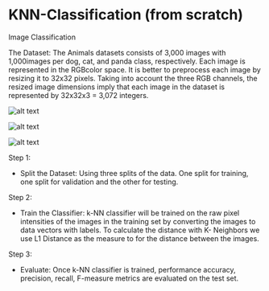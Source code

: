 # KNN-Classification (from scratch)
Image Classification

The Dataset: The Animals datasets consists of 3,000 images with 1,000images per dog, cat, and panda class, respectively. Each image is represented in the RGBcolor space. It is better to preprocess each image by resizing it to 32x32 pixels. Taking into account the three RGB channels, the resized image dimensions imply that each image in the dataset is represented by 32x32x3 = 3,072 integers.

![alt text](KNN-Classification/Dogs.png "Sample Dog Images")

![alt text](KNN-Classification/Cats.png "Sample Cat Images")

![alt text](KNN-Classification/Panda.png "Sample Panda Images")


Step 1:
 - Split the Dataset: Using three splits of the data. One split for training, one split for validation and the other for testing. 
 
Step 2:
 - Train the Classifier: k-NN classifier will be trained on the raw pixel intensities of the images in the training set by converting the
   images to data vectors with labels. To calculate the distance with K- Neighbors we use L1 Distance as the measure to for the
   distance between the images.

Step 3:
 - Evaluate: Once k-NN classifier is trained, performance accuracy, precision, recall, F-measure metrics are evaluated on the test set. 
